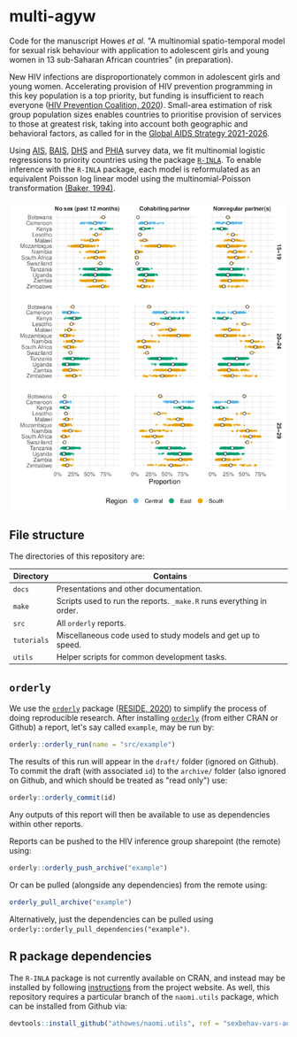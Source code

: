 # multi-agyw

Code for the manuscript Howes *et al.* "A multinomial spatio-temporal model for sexual risk behaviour with application to adolescent girls and young women in 13 sub-Saharan African countries" (in preparation).

New HIV infections are disproportionately common in adolescent girls and young women.
Accelerating provision of HIV prevention programming in this key population is a top priority, but funding is insufficient to reach everyone ([HIV Prevention Coalition, 2020](https://hivpreventioncoalition.unaids.org/wp-content/uploads/2020/06/Decision-making-aide-AGYW-investment-Version-March-2020-Final.pdf)).
Small-area estimation of risk group population sizes enables countries to prioritise provision of services to those at greatest risk, taking into account both geographic and behavioral factors, as called for in the [Global AIDS Strategy 2021-2026](https://www.unaids.org/en/Global-AIDS-Strategy-2021-2026).

Using [AIS](https://dhsprogram.com/methodology/survey-types/ais.cfm), [BAIS](https://baisv20.com/), [DHS](https://dhsprogram.com/) and [PHIA](https://phia.icap.columbia.edu/) survey data, we fit multinomial logistic regressions to priority countries using the package [`R-INLA`](https://www.r-inla.org/).
To enable inference with the `R-INLA` package, each model is reformulated as an equivalent Poisson log linear model using the multinomial-Poisson transformation [(Baker, 1994)](https://www.jstor.org/stable/2348134?seq=1#metadata_info_tab_contents).

![](within-between-country-variation.png)

## File structure

The directories of this repository are:

| Directory   | Contains |
|-------------|--------------|
| `docs`      | Presentations and other documentation. |
| `make`      | Scripts used to run the reports. `_make.R` runs everything in order. |
| `src`       | All `orderly` reports. |
| `tutorials` | Miscellaneous code used to study models and get up to speed. |
| `utils`     | Helper scripts for common development tasks. |

## `orderly`

We use the [`orderly`](https://github.com/vimc/orderly) package ([RESIDE, 2020](https://reside-ic.github.io/)) to simplify the process of doing reproducible research.
After installing [`orderly`](https://github.com/vimc/orderly) (from either CRAN or Github) a report, let's say called `example`, may be run by:

```r
orderly::orderly_run(name = "src/example")
```

The results of this run will appear in the `draft/` folder (ignored on Github).
To commit the draft (with associated `id`) to the `archive/` folder (also ignored on Github, and which should be treated as "read only") use:

```r
orderly::orderly_commit(id)
```

Any outputs of this report will then be available to use as dependencies within other reports.

Reports can be pushed to the HIV inference group sharepoint (the remote) using:

```r
orderly::orderly_push_archive("example")
```

Or can be pulled (alongside any dependencies) from the remote using:

```r
orderly_pull_archive("example")
```

Alternatively, just the dependencies can be pulled using `orderly::orderly_pull_dependencies("example")`.

## R package dependencies

The `R-INLA` package is not currently available on CRAN, and instead may be installed by following [instructions](https://www.r-inla.org/download-install) from the project website.
As well, this repository requires a particular branch of the `naomi.utils` package, which can be installed from Github via:

```r
devtools::install_github("athowes/naomi.utils", ref = "sexbehav-vars-adam")
```
